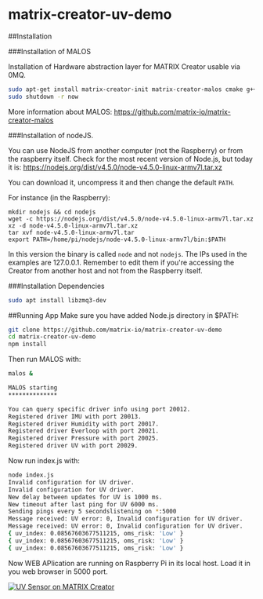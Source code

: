 # matrix-creator-uv-demo

##Installation

###Installation of MALOS

Installation of Hardware abstraction layer for MATRIX Creator usable via 0MQ. 

```sh
sudo apt-get install matrix-creator-init matrix-creator-malos cmake g++ git
sudo shutdown -r now
```

More information about MALOS: https://github.com/matrix-io/matrix-creator-malos

###Installation of nodeJS.

You can use NodeJS from another computer (not the Raspberry) or from the raspberry itself.
Check for the most recent version of Node.js, but today it is: https://nodejs.org/dist/v4.5.0/node-v4.5.0-linux-armv7l.tar.xz

You can download it, uncompress it and then change the default `PATH`.

For instance (in the Raspberry):

    mkdir nodejs && cd nodejs
    wget -c https://nodejs.org/dist/v4.5.0/node-v4.5.0-linux-armv7l.tar.xz
    xz -d node-v4.5.0-linux-armv7l.tar.xz
    tar xvf node-v4.5.0-linux-armv7l.tar
    export PATH=/home/pi/nodejs/node-v4.5.0-linux-armv7l/bin:$PATH

In this version the binary is called `node` and not `nodejs`. The IPs used in the examples are 127.0.0.1. Remember to edit them if you're accessing the Creator from another host and not from the Raspberry itself.

###Installation Dependencies

```sh
sudo apt install libzmq3-dev
```

##Running App
Make sure you have added Node.js directory in $PATH: 

```sh
git clone https://github.com/matrix-io/matrix-creator-uv-demo
cd matrix-creator-uv-demo
npm install
```
 
Then run MALOS with:

```sh
malos & 

MALOS starting
**************

You can query specific driver info using port 20012.
Registered driver IMU with port 20013.
Registered driver Humidity with port 20017.
Registered driver Everloop with port 20021.
Registered driver Pressure with port 20025.
Registered driver UV with port 20029.

```
Now run index.js with:

```sh
node index.js
Invalid configuration for UV driver.
Invalid configuration for UV driver.
New delay between updates for UV is 1000 ms.
New timeout after last ping for UV 6000 ms.
Sending pings every 5 secondslistening on *:5000
Message received: UV error: 0, Invalid configuration for UV driver.
Message received: UV error: 0, Invalid configuration for UV driver.
{ uv_index: 0.08567603677511215, oms_risk: 'Low' }
{ uv_index: 0.08567603677511215, oms_risk: 'Low' }
{ uv_index: 0.08567603677511215, oms_risk: 'Low' }
```
Now WEB APlication are running on Raspberry Pi in its local host. Load it in you web browser in 5000 port.

 [![UV Sensor on MATRIX Creator
](http://img.youtube.com/vi/SxMV310rImE/0.jpg)](https://www.youtube.com/watch?v=SxMV310rImE)


